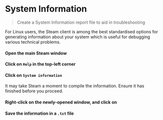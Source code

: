 # System Information

> Create a System Information report file to aid in troubleshooting

For Linux users, the Steam client is among the best standardised options for generating information about your system which is useful for debugging various technical problems.

<steps level="4">

#### Open the main Steam window

#### Click on `Help` in the top-left corner

#### Click on `System information`

<warning>

It may take Steam a moment to compile the information. Ensure it has finished before you proceed.

</warning>

#### Right-click on the newly-opened window, and click on <kbd value="Copy All Text to Clipboard"></kbd>

#### Save the information in a `.txt` file

</steps>
